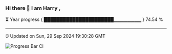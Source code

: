 ### Hi there 👋 I am Harry , 

⏳ Year progress { ██████████████████████▁▁▁▁▁▁▁▁ } 74.54 %

---

⏰ Updated on Sun, 29 Sep 2024 19:30:28 GMT

![Progress Bar CI](https://github.com/duykhang68/duykhang68/workflows/Progress%20Bar%20CI/badge.svg)
